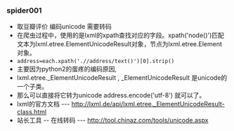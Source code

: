 ### spider001
+ 取豆瓣评价 编码unicode 需要转码   
+ 在爬虫过程中，使用的是lxml的xpath查找对应的字段。xpath('node()')匹配文本为lxml.etree.ElementUnicodeResult对象，节点为lxml.etree.Element对象。
+ `address=each.xpath('.//address/text()')[0].strip()`
+ 主要因为python2的蛋疼的编码原因,
+  lxml.etree._ElementUnicodeResult , _ElementUnicodeResult 是unicode的一个子类。
+ 那么可以直接将它转为unicode  address.encode('utf-8') 就可以了。
+ lxml的官方文档 --- http://lxml.de/api/lxml.etree._ElementUnicodeResult-class.html
+ 站长工具  -- 在线转码 ---  http://tool.chinaz.com/tools/unicode.aspx
